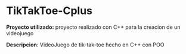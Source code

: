 # TikTakToe-Cplus

**Proyecto utilizado:** proyecto realizado con C++ para la creacion de un videojuego

**Descripcion**: VideoJuego de tik-tak-toe hecho en C++ con POO
